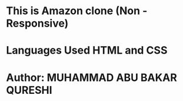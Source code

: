 # This is Amazon clone (Non - Responsive)

# Languages Used HTML and CSS

# Author: MUHAMMAD ABU BAKAR QURESHI